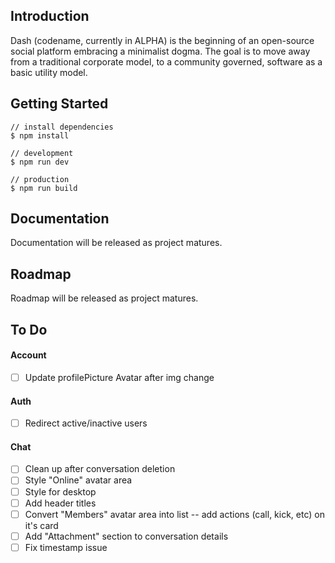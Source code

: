 ## Introduction
Dash (codename, currently in ALPHA) is the beginning of an open-source social platform embracing a minimalist dogma. The goal is to move away from a traditional corporate model, to a community governed, software as a basic utility model.


## Getting Started

```
// install dependencies
$ npm install

// development
$ npm run dev

// production
$ npm run build
```


## Documentation

Documentation will be released as project matures.


## Roadmap

Roadmap will be released as project matures.


## To Do

#### Account
- [ ] Update profilePicture Avatar after img change

#### Auth
- [ ] Redirect active/inactive users

#### Chat
- [ ] Clean up after conversation deletion
- [ ] Style "Online" avatar area
- [ ] Style for desktop
- [ ] Add header titles
- [ ] Convert "Members" avatar area into list -- add actions (call, kick, etc) on it's card
- [ ] Add "Attachment" section to conversation details
- [ ] Fix timestamp issue
